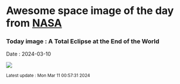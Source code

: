 
# Awesome space image of the day from [NASA](https://api.nasa.gov/)

### Today image : A Total Eclipse at the End of the World
Date : 2024-03-10

![](https://apod.nasa.gov/apod/image/2403/AntarcticEclipse_bruenjes_960.jpg)

<small>Latest update : Mon Mar 11 00:57:31 2024</small>
        